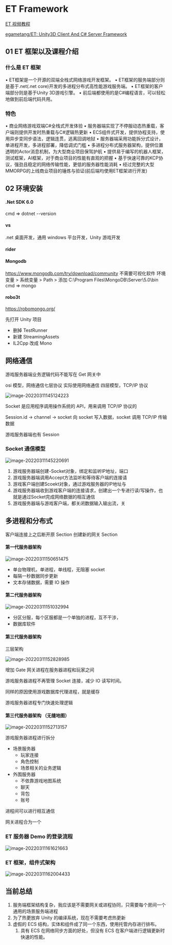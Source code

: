 # ET Framework

[ET 视频教程](https://edu.uwa4d.com/course-intro/1/375)

[egametang/ET: Unity3D Client And C# Server Framework](https://github.com/egametang/ET)

## 01 ET 框架以及课程介绍

### 什么是 ET 框架

• ET框架是一个开源的双端全栈式网络游戏开发框架。
• ET框架的服务端部分则是基于.net(.net core)开发的多进程分布式高性能游戏服务端。
• ET框架的客户端部分则是基于Unity 3D游戏引擎。
• 前后端都使用的是C#编程语言，可以轻松地做到前后端代码共用。

### 特色

• 商业网络游戏双端C#全栈式开发体验
• 服务器端实现了不停服动态热重载，客户端则提供开发时热重载与C#逻辑热更新
• ECS组件式开发，提供协程支持，使用异步变同步语法，逻辑连贯，逃离回调地狱
• 服务器端采用功能拆分式设计，单进程开发，多进程部署，降低调式门槛
• 多进程分布式服务器架构，提供位置透明的Actor消息机制，为大型商业项目保驾护航
• 提供易于编写的机器人框架，测试框架，AI框架，对于商业项目的性能有直观的把握
• 基于快速可靠的KCP协议，强劲且稳定的网络传输性能，更低的服务器性能消耗
• 经过完整的大型MMORPG的上线商业项目的锤炼与验证(前后端均使用ET框架进行开发)

## 02 环境安装

#### .Net SDK 6.0
cmd => dotnet --version

#### vs 
.net 桌面开发，通用 windows 平台开发，Unity 游戏开发

#### rider

#### Mongodb

https://www.mongodb.com/try/download/community
不需要可视化软件
环境变量 > 系统变量 > Path > 添加 C:\Program Files\MongoDB\Server\5.0\bin
cmd => mongo

#### robo3t
https://robomongo.org/

先打开 Unity 项目
- 删掉 TestRunner
- 新建 StreamingAssets
- IL2Cpp 改成 Mono

## 网络通信

游戏服务器端业务逻辑代码不能写在 Get 网关中

osi 模型，网络通信七层协议
实际使用网络通信 四层模型，TCP/IP 协议

![image-20220311145124223](../../../.gitbook/assets/image-20220311145124223.png)

Socket 是应用程序调用操作系统的 API，用来调用 TCP/IP 协议的

Session.id -> channel -> socket
向 socket 写入数据，socket 调用 TCP/IP 传输数据

游戏服务器端也有 Session

### Socket 通信模型

![image-20220311145220691](../../../.gitbook/assets/image-20220311145220691.png)

1. 游戏服务器端创建-Socket对象，绑定和监听IP地址，端口
2. 游戏服务器端调用Accept方法监听和等待客户端的连接请
3. 游戏客户端创建Scoekt对象，通过游戏服务器的IP地址与
4. 游戏服务器端收到游戏客户端的连接请求，创建出一个专进行读/写操作，也就是通过Socket完成网络数据的相互通信
5. 游戏服务器端与游戏客户端，都关闭数据输入输出流，关

## 多进程和分布式

客户端连接上之后断开原 Section
创建新的网关 Section

#### 第一代服务器架构

![image-20220311150651475](../../../.gitbook/assets/image-20220311150651475.png)

- 单台物理机，单进程，单线程，无阻塞 socket
- 每隔一秒数据同步更新
- 文本存储数据，需要 IO 操作

#### 第二代服务器架构

![image-20220311151032994](../../../.gitbook/assets/image-20220311151032994.png)

- 分区分服，每个区服都是一个单独的进程，互不干涉，
- 数据库软件

#### 第三代服务器架构

三层架构

![image-20220311152828985](../../../.gitbook/assets/image-20220311152828985.png)

增加 Gate 网关进程在服务器进程和玩家之间

游戏服务器进程不再管理 Socket 连接，减少 IO 读写时间。

同样的原因使用游戏数据库代理进程，就是缓存

游戏服务器进程专门快速处理逻辑

#### 第三代服务器架构 （无缝地图）

![image-20220311152713157](../../../.gitbook/assets/image-20220311152713157.png)

游戏服务器进程进行拆分

- 场景服务器
  - 玩家连接
  - 角色控制
  - 场景相关的业务逻辑
- 外围服务器
  - 不依靠游戏地图系统
  - 聊天
  - 背包
  - 账号

进程间可以进行相互通信

网关进程合为一个

### ET 服务器 Demo 的登录流程

![image-20220311161621663](../../../.gitbook/assets/image-20220311161621663.png)

### ET 框架，组件式架构

![image-20220311162004433](../../../.gitbook/assets/image-20220311162004433.png)

## 当前总结

1. 服务端框架结构复杂，我应该是不需要网关或进程协同，只需要每个房间一个通用的场景服务端进程
2. 为了热更放弃 Unity 的编译系统，现在不需要考虑热更新
3. 虚假的 ECS 结构，实体和组件成了同一个东西，使用托管内存进行排布。
   1. 具有 ECS 在网络同步方面的好处，但没有 ECS 在客户端进行逻辑更新时快速的性能。